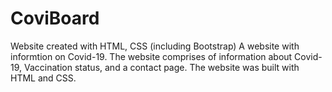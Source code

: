 # CoviBoard
Website created with HTML, CSS (including Bootstrap)
A website with informtion on Covid-19. The website comprises of information about Covid-19, Vaccination status, and a contact page. The website was built with HTML and CSS.

